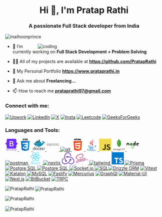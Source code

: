 <h1 align="center">Hi 👋, I'm Pratap Rathi</h1>
<h3 align="center">A passionate Full Stack developer from India</h3>

<p align="left"> <img src="https://komarev.com/ghpvc/?username=PratapRathi&base=1500&abbreviated=true&label=Profile%20views&color=0e75b6&style=flat" alt="maihoonprince" /> </p>

<img  display="flex" align="right" alt="coding" width="400" src="https://media.giphy.com/media/SWoSkN6DxTszqIKEqv/giphy.gif">

- 🌱 I’m currently working on **Full Stack Development + Problem Solving**

- 👨‍💻 All of my projects are available at **https://github.com/PratapRathi**

- 📝 My Personal Portfolio **https://www.prataprathi.in**

- 💬 Ask me about **Freelancing...**

- 📫 How to reach me **prataprathi97@gmail.com**

<h3 align="left">Connect with me:</h3>
<p align="left">
<a href="https://www.upwork.com/freelancers/~01f7181b5505d0de6e" target="blank"><img align="center" src="https://github.com/user-attachments/assets/e6b628c3-a650-4988-af2e-5c2ca7fb50c3" alt="Upwork" height="40" width="40" /></a>
<a href="https://www.linkedin.com/in/pratap-rathi" target="blank"><img align="center" src="https://raw.githubusercontent.com/rahuldkjain/github-profile-readme-generator/master/src/images/icons/Social/linked-in-alt.svg" alt="LinkedIn" height="40" width="40" /></a>
<a href="https://x.com/Pratap_Rathi_" target="blank"><img align="center" src="https://github.com/user-attachments/assets/885ffc53-b985-435e-bb80-58438485a7bc" alt="X" height="40" width="40" /></a>
<a href="https://www.instagram.com/pratap_rathi" target="blank"><img align="center" src="https://raw.githubusercontent.com/rahuldkjain/github-profile-readme-generator/master/src/images/icons/Social/instagram.svg" alt="Insta" height="40" width="40" /></a>
<a href="https://leetcode.com/prataprathi97" target="blank"><img align="center" src="https://raw.githubusercontent.com/rahuldkjain/github-profile-readme-generator/master/src/images/icons/Social/leet-code.svg" alt="Leetcode" height="40" width="40" /></a>
<a href="https://auth.geeksforgeeks.org/user/prataprathi" target="blank"><img align="center" src="https://raw.githubusercontent.com/rahuldkjain/github-profile-readme-generator/master/src/images/icons/Social/geeks-for-geeks.svg" alt="GeeksForGeeks" height="40" width="40" /></a>
</p>

<h3 align="left">Languages and Tools:</h3>

<p align="left"> <a href="https://getbootstrap.com" target="_blank" rel="noreferrer"> <img src="https://raw.githubusercontent.com/devicons/devicon/master/icons/bootstrap/bootstrap-plain-wordmark.svg" alt="bootstrap" width="40" height="40" /> </a> <a href="https://www.w3schools.com/css/" target="_blank" rel="noreferrer"> <img src="https://raw.githubusercontent.com/devicons/devicon/master/icons/css3/css3-original-wordmark.svg" alt="CSS" width="40" height="40" /> </a> <a href="https://www.docker.com/" target="_blank" rel="noreferrer"> <img src="https://raw.githubusercontent.com/devicons/devicon/master/icons/docker/docker-original-wordmark.svg" alt="docker" width="40" height="40" /> </a> <a href="https://expressjs.com" target="_blank" rel="noreferrer"> <img src="https://raw.githubusercontent.com/devicons/devicon/master/icons/express/express-original-wordmark.svg" alt="express" width="40" height="40" /> </a> <a href="https://git-scm.com/" target="_blank" rel="noreferrer"> <img src="https://www.vectorlogo.zone/logos/git-scm/git-scm-icon.svg" alt="git" width="40" height="40" /> </a> <a href="https://www.w3.org/html/" target="_blank" rel="noreferrer"> <img src="https://raw.githubusercontent.com/devicons/devicon/master/icons/html5/html5-original-wordmark.svg" alt="HTML" width="40" height="40" /> </a> <a href="https://www.java.com" target="_blank" rel="noreferrer"> <img src="https://raw.githubusercontent.com/devicons/devicon/master/icons/java/java-original.svg" alt="java" width="40" height="40" /> </a> <a href="https://developer.mozilla.org/en-US/docs/Web/JavaScript" target="_blank" rel="noreferrer" > <img src="https://raw.githubusercontent.com/devicons/devicon/master/icons/javascript/javascript-original.svg" alt="javascript" width="40" height="40" /> </a> <a href="https://www.mongodb.com/" target="_blank" rel="noreferrer"> <img src="https://raw.githubusercontent.com/devicons/devicon/master/icons/mongodb/mongodb-original-wordmark.svg" alt="mongodb" width="40" height="40" /> </a> <a href="https://nodejs.org" target="_blank" rel="noreferrer"> <img src="https://raw.githubusercontent.com/devicons/devicon/master/icons/nodejs/nodejs-original-wordmark.svg" alt="nodejs" width="40" height="40" /> </a> <a href="https://postman.com" target="_blank" rel="noreferrer"> <img src="https://www.vectorlogo.zone/logos/getpostman/getpostman-icon.svg" alt="postman" width="40" height="40" /> </a> <a href="https://reactjs.org/" target="_blank" rel="noreferrer"> <img src="https://raw.githubusercontent.com/devicons/devicon/master/icons/react/react-original-wordmark.svg" alt="react" width="40" height="40" /> </a>
<a href="https://nextjs.org/" target="_blank" rel="noreferrer"> <img src="https://github.com/user-attachments/assets/b4d31df4-fbad-49b5-9588-003c4f5e7802" alt="nextjs" width="40" height="40" /> </a>
<a href="https://redux.js.org" target="_blank" rel="noreferrer"> <img src="https://raw.githubusercontent.com/devicons/devicon/master/icons/redux/redux-original.svg" alt="redux" width="40" height="40" /> </a> <a href="https://sass-lang.com" target="_blank" rel="noreferrer"> <img src="https://raw.githubusercontent.com/devicons/devicon/master/icons/sass/sass-original.svg" alt="sass" width="40" height="40" /> </a> <a href="https://tailwindcss.com/" target="_blank" rel="noreferrer"> <img src="https://www.vectorlogo.zone/logos/tailwindcss/tailwindcss-icon.svg" alt="tailwind" width="40" height="40" /> </a> <a href="https://www.typescriptlang.org/" target="_blank" rel="noreferrer" > <img src="https://raw.githubusercontent.com/devicons/devicon/master/icons/typescript/typescript-original.svg" alt="typescript" width="40" height="40" /> </a> <a href="https://www.prisma.io/docs" target="_blank" rel="noreferrer" > <img src="https://github.com/PratapRathi/PratapRathi/assets/130206612/807573cf-edd6-441c-9b40-4267cd1d22e2" alt="Prisma" width="40" height="40" /> </a> <a href="https://www.postgresql.org/docs/" target="_blank" rel="noreferrer" > <img src="https://github.com/PratapRathi/PratapRathi/assets/130206612/7ae60b0a-d443-4b5f-80cb-e7300eae9a5a" alt="Postgre SQL" width="40" height="40" /> </a> </a> <a href="https://www.selenium.dev/documentation/" target="_blank" rel="noreferrer" > <img src="https://github.com/PratapRathi/PratapRathi/assets/130206612/b1c28427-08c8-47f9-8e8d-582d4a663618" alt="Postgre SQL" width="40" height="40" /> </a> </a> <a href="https://socket.io" target="_blank" rel="noreferrer" > <img src="https://github.com/PratapRathi/PratapRathi/assets/130206612/7ca67e0d-ac84-4a0b-9260-ce1fb3eadf9f" alt="Socket.io" width="40" height="40" /> </a><a href="https://aws.amazon.com/what-is/sql/" target="_blank" rel="noreferrer"><img src="https://github.com/user-attachments/assets/5ce90098-7272-400f-a6f1-92613e3c0c58" alt="SQL" width="40" height="40" /></a><a href="https://orm.drizzle.team/" target="_blank" rel="noreferrer"><img src="https://github.com/user-attachments/assets/f231b928-6078-48ae-a9eb-201a388ffcc3" alt="Drizzle ORM" width="40" height="40" /></a>
<a href="https://vitest.dev/" target="_blank" rel="noreferrer"><img src="https://github.com/user-attachments/assets/38e1e922-5c41-436d-9d7a-b4497b5a0d48" alt="Vitest" width="40" height="40" /></a>
<a href="https://katalon.com/" target="_blank" rel="noreferrer"><img src="https://github.com/user-attachments/assets/1a9d2c81-2b0e-4fb8-bd28-e86ad73b4977" alt="Katalon" width="40" height="40" /></a>
<a href="https://www.mysql.com/" target="_blank" rel="noreferrer"><img src="https://github.com/user-attachments/assets/217f29b1-68dd-4be2-9cc6-79e2ad0e5e5c" alt="MySQL" width="40" height="40" /></a>
<a href="https://fastify.dev/docs/latest/Guides/Plugins-Guide/" target="_blank" rel="noreferrer"><img src="https://github.com/user-attachments/assets/ba5343c1-9e16-44ed-b4c9-05be01fb40dc" alt="Fastify" width="40" height="40" /></a>
<a href="https://mercurius.dev/#/" target="_blank" rel="noreferrer"><img src="https://github.com/user-attachments/assets/9284dd36-c09d-4379-8b0e-1dcfb887d1e2" alt="Mercurius" width="40" height="40" /></a>
<a href="https://graphql.org/" target="_blank" rel="noreferrer"><img src="https://github.com/user-attachments/assets/efaf9c86-5acd-4442-a23a-bd3512401fd4" alt="GraphQl" width="40" height="40" /></a>
<a href="https://mui.com/" target="_blank" rel="noreferrer"><img src="https://github.com/user-attachments/assets/dc263c4b-927a-410c-a422-4b609c3c788e" alt="Material-UI" width="40" height="40" /></a>
<a href="https://nestjs.com/" target="_blank" rel="noreferrer"><img src="https://github.com/user-attachments/assets/8ba7e1f1-5dc2-4135-ac1f-2ba80ee8a03d" alt="Nest.js" width="40" height="40" /></a>
<a href="https://bitbucket.org/" target="_blank" rel="noreferrer"><img src="https://github.com/user-attachments/assets/4e0a9256-c478-43a3-af98-926465b4cd57" alt="BitBucket" width="40" height="40" /></a>
<a href="https://trpc.io/docs/" target="_blank" rel="noreferrer"><img src="https://github.com/user-attachments/assets/58f941d6-4912-4cbc-b8dd-0ab62ce4a9e6" alt="TRPC" width="40" height="40" /></a>
</p>

<p><img align="left" src="https://github-readme-stats.vercel.app/api/top-langs?username=PratapRathi&show_icons=true&locale=en&layout=compact" alt="PratapRathi" /></p>

<p>&nbsp;<img align="center" src="https://github-readme-stats.vercel.app/api?username=PratapRathi&show_icons=true&locale=en" alt="PratapRathi" /></p>

<p align="left"><img src="https://github-profile-trophy.vercel.app/?username=PratapRathi&row=1" alt="PratapRathi" /></p>
    
<p><img align="center" src="https://github-readme-streak-stats.herokuapp.com/?user=PratapRathi" alt="PratapRathi" /></p>

